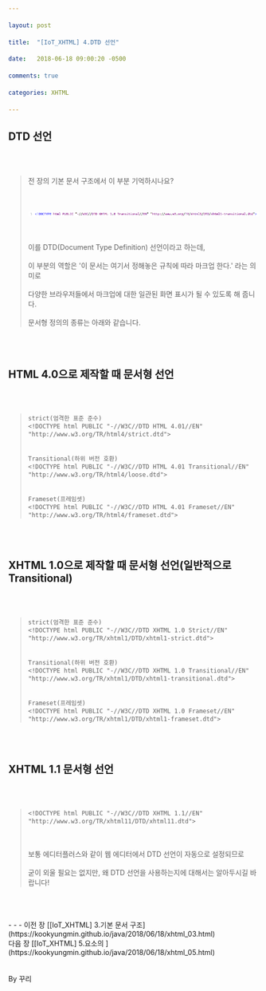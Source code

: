 ```yaml
---

layout: post

title:  "[IoT_XHTML] 4.DTD 선언"

date:   2018-06-18 09:00:20 -0500

comments: true

categories: XHTML

---
```


## DTD 선언

<br>
<br>

>전 장의 기본 문서 구조에서 이 부분 기억하시나요?
><br>
><br>
><br>
>
>![image](/image/XHTML_image/xhtml_image_04.png)
>
><br>
><br>
>이를 DTD(Document Type Definition) 선언이라고 하는데,
><br>
><br>
>이 부분의 역할은 '이 문서는 여기서 정해놓은 규칙에 따라 마크업 한다.' 라는 의미로
><br>
><br>
>다양한 브라우저들에서 마크업에 대한 일관된 화면 표시가 될 수 있도록 해 줍니다.
><br>
><br>
>문서형 정의의 종류는 아래와 같습니다.

<br>
<br>

## HTML 4.0으로 제작할 때 문서형 선언

<br>
<br>

>```
>strict(엄격한 표준 준수)
><!DOCTYPE html PUBLIC "-//W3C//DTD HTML 4.01//EN" "http://www.w3.org/TR/html4/strict.dtd">
>
>
>Transitional(하위 버전 호환)
><!DOCTYPE html PUBLIC "-//W3C//DTD HTML 4.01 Transitional//EN" "http://www.w3.org/TR/html4/loose.dtd">
>
>
>Frameset(프레임셋)
><!DOCTYPE html PUBLIC "-//W3C//DTD HTML 4.01 Frameset//EN" "http://www.w3.org/TR/html4/frameset.dtd">
>```

<br>
<br>

## XHTML 1.0으로 제작할 때 문서형 선언(일반적으로 Transitional)

<br>
<br>

>```
>strict(엄격한 표준 준수)
><!DOCTYPE html PUBLIC "-//W3C//DTD XHTML 1.0 Strict//EN" "http://www.w3.org/TR/xhtml1/DTD/xhtml1-strict.dtd">
>
>
>Transitional(하위 버전 호환)
><!DOCTYPE html PUBLIC "-//W3C//DTD XHTML 1.0 Transitional//EN" "http://www.w3.org/TR/xhtml1/DTD/xhtml1-transitional.dtd">
>
>
>Frameset(프레임셋)
><!DOCTYPE html PUBLIC "-//W3C//DTD XHTML 1.0 Frameset//EN" "http://www.w3.org/TR/xhtml1/DTD/xhtml1-frameset.dtd">
>```

<br>
<br>

## XHTML 1.1 문서형 선언

<br>
<br>

>```
><!DOCTYPE html PUBLIC "-//W3C//DTD XHTML 1.1//EN" "http://www.w3.org/TR/xhtml11/DTD/xhtml11.dtd">
>```
>
><br>
><br>
>보통 에디터플러스와 같이 웹 에디터에서 DTD 선언이 자동으로 설정되므로
><br>
><br>
>굳이 외울 필요는 없지만, 왜 DTD 선언을 사용하는지에 대해서는 알아두시길 바랍니다!

<br>
<br>
<br>
- - -
이전 장 [[IoT_XHTML] 3.기본 문서 구조](https://kookyungmin.github.io/java/2018/06/18/xhtml_03.html)
<br>
다음 장 [[IoT_XHTML] 5.요소의 ](https://kookyungmin.github.io/java/2018/06/18/xhtml_05.html)


<br>
<br>
<br>
By 꾸리
